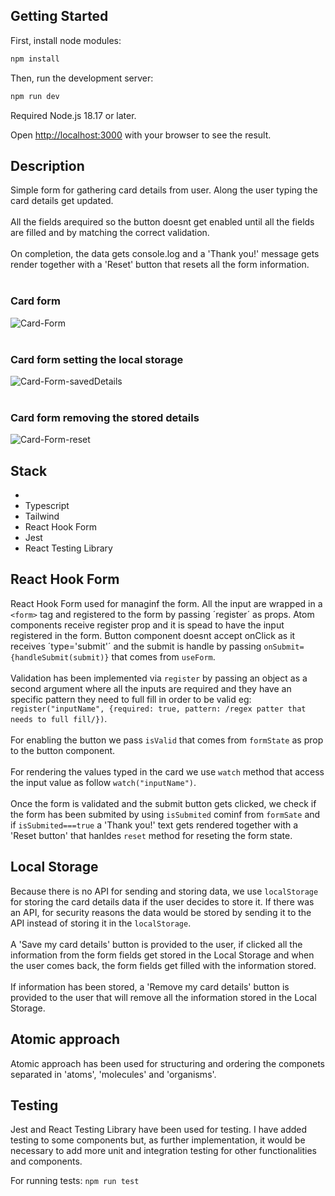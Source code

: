 ## Getting Started

First, install node modules:

```bash
npm install
```

Then, run the development server:

```bash
npm run dev
```

Required Node.js 18.17 or later.

Open [http://localhost:3000](http://localhost:3000) with your browser to see the result.

## Description

Simple form for gathering card details from user. Along the user typing the card details get updated.
<br><br>
All the fields arequired so the button doesnt get enabled until all the fields are filled and by matching the correct validation.
<br><br>
On completion, the data gets console.log and a 'Thank you!' message gets render together with a 'Reset' button that resets all the form information.
<br><br>

<h3>Card form</h3>

![Card-Form](https://github.com/david-lorenzo-vargas/Credit-Card-Form/assets/72414745/e4f242b7-4240-4280-83e2-dd7b0174e976.gif)
<br><br>
<h3>Card form setting the local storage</h3>

![Card-Form-savedDetails](https://github.com/david-lorenzo-vargas/Credit-Card-Form/assets/72414745/7baf6dc3-6023-4dfc-b2aa-34f39d3725fd.gif)
<br><br>
<h3>Card form removing the stored details</h3>

![Card-Form-reset](https://github.com/david-lorenzo-vargas/Credit-Card-Form/assets/72414745/0ca75e09-2a82-4c19-848f-576ffef368e5.gif)


## Stack

<ul>
  <li><Next.js/li>
  <li>Typescript</li>
  <li>Tailwind</li>
  <li>React Hook Form</li>
  <li>Jest</li>
  <li>React Testing Library</li>
</ul>

## React Hook Form

React Hook Form used for managinf the form. All the input are wrapped in a `<form>` tag and registered to the form by passing ´register´ as props. Atom components receive register prop and it is spead to have the input registered in the form. Button component doesnt accept onClick as it receives ´type='submit'´ and the submit is handle by passing `onSubmit={handleSubmit(submit)}` that comes from `useForm`.
<br><br>
Validation has been implemented via `register` by passing an object as a second argument where all the inputs are required and they have an specific pattern they need to full fill in order to be valid eg: `register("inputName", {required: true, pattern: /regex patter that needs to full fill/})`.
<br><br>
For enabling the button we pass `isValid` that comes from `formState` as prop to the button component.
<br><br>
For rendering the values typed in the card we use `watch` method that access the input value as follow `watch("inputName")`.
<br><br>
Once the form is validated and the submit button gets clicked, we check if the form has been submited by using `isSubmited` cominf from `formSate` and if `isSubmited===true` a 'Thank you!' text gets rendered together with a 'Reset button' that hanldes `reset` method for reseting the form state.

## Local Storage

Because there is no API for sending and storing data, we use `localStorage` for storing the card details data if the user decides to store it. If there was an API, for security reasons the data would be stored by sending it to the API instead of storing it in the `localStorage`.
<br><br>
A 'Save my card details' button is provided to the user, if clicked all the information from the form fields get stored in the Local Storage and when the user comes back, the form fields get filled with the information stored.
<br><br>
If information has been stored, a 'Remove my card details' button is provided to the user that will remove all the information stored in the Local Storage.

## Atomic approach

Atomic approach has been used for structuring and ordering the componets separated in 'atoms', 'molecules' and 'organisms'.

## Testing

Jest and React Testing Library have been used for testing. I have added testing to some components but, as further implementation, it would be necessary to add more unit and integration testing for other functionalities and components.

For running tests: `npm run test`
